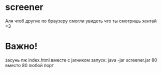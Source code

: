 # screener
Аля чтоб другие по браузеру смогли увидеть что ты смотришь
хентай =3
# Важно!
засунь пж index.html вместе с jarником
запуск: java -jar screener.jar 80
вместо 80 любой порт 
